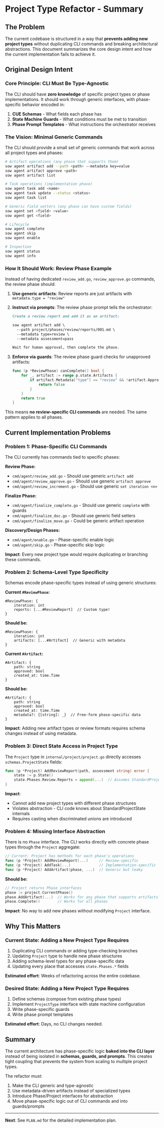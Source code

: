 # Project Type Refactor - Summary

## The Problem

The current codebase is structured in a way that **prevents adding new project types** without duplicating CLI commands and breaking architectural abstractions. This document summarizes the core design intent and how the current implementation fails to achieve it.

## Original Design Intent

### Core Principle: CLI Must Be Type-Agnostic

The CLI should have **zero knowledge** of specific project types or phase implementations. It should work through generic interfaces, with phase-specific behavior encoded in:

1. **CUE Schemas** - What fields each phase has
2. **State Machine Guards** - What conditions must be met to transition
3. **Phase Prompt Templates** - What instructions the orchestrator receives

### The Vision: Minimal Generic Commands

The CLI should provide a small set of generic commands that work across all project types and phases:

```bash
# Artifact operations (any phase that supports them)
sow agent artifact add --path <path> --metadata key=value
sow agent artifact approve <path>
sow agent artifact list

# Task operations (implementation phase)
sow agent task add <name>
sow agent task update --status <status>
sow agent task list

# Generic field setters (any phase can have custom fields)
sow agent set <field> <value>
sow agent get <field>

# Lifecycle
sow agent complete
sow agent skip
sow agent enable

# Inspection
sow agent status
sow agent info
```

### How It Should Work: Review Phase Example

Instead of having dedicated `review_add.go`, `review_approve.go` commands, the review phase should:

1. **Use generic artifacts**: Review reports are just artifacts with `metadata.type = "review"`
2. **Instruct via prompts**: The review phase prompt tells the orchestrator:
   ```markdown
   Create a review report and add it as an artifact:

   sow agent artifact add \
     --path project/phases/review/reports/001.md \
     --metadata type=review \
     --metadata assessment=pass

   Wait for human approval, then complete the phase.
   ```

3. **Enforce via guards**: The review phase guard checks for unapproved artifacts:
   ```go
   func (p *ReviewPhase) canComplete() bool {
       for _, artifact := range p.state.Artifacts {
           if artifact.Metadata["type"] == "review" && !artifact.Approved {
               return false
           }
       }
       return true
   }
   ```

This means **no review-specific CLI commands** are needed. The same pattern applies to all phases.

## Current Implementation Problems

### Problem 1: Phase-Specific CLI Commands

The CLI currently has commands tied to specific phases:

**Review Phase:**
- `cmd/agent/review_add.go` - Should use generic `artifact add`
- `cmd/agent/review_approve.go` - Should use generic `artifact approve`
- `cmd/agent/review_increment.go` - Should use generic `set iteration <n>`

**Finalize Phase:**
- `cmd/agent/finalize_complete.go` - Should use generic `complete` with guards
- `cmd/agent/finalize_doc.go` - Should use generic field setters
- `cmd/agent/finalize_move.go` - Could be generic artifact operation

**Discovery/Design Phases:**
- `cmd/agent/enable.go` - Phase-specific enable logic
- `cmd/agent/skip.go` - Phase-specific skip logic

**Impact**: Every new project type would require duplicating or branching these commands.

### Problem 2: Schema-Level Type Specificity

Schemas encode phase-specific types instead of using generic structures:

**Current `#ReviewPhase`:**
```cue
#ReviewPhase: {
    iteration: int
    reports: [...#ReviewReport]  // Custom type!
}
```

**Should be:**
```cue
#ReviewPhase: {
    iteration: int
    artifacts: [...#Artifact]  // Generic with metadata
}
```

**Current `#Artifact`:**
```cue
#Artifact: {
    path: string
    approved: bool
    created_at: time.Time
}
```

**Should be:**
```cue
#Artifact: {
    path: string
    approved: bool
    created_at: time.Time
    metadata?: {[string]: _}  // Free-form phase-specific data
}
```

**Impact**: Adding new artifact types or review formats requires schema changes instead of using metadata.

### Problem 3: Direct State Access in Project Type

The `Project` type in `internal/project/project.go` directly accesses `schemas.ProjectState` fields:

```go
func (p *Project) AddReviewReport(path, assessment string) error {
    state := p.State()
    state.Phases.Review.Reports = append(...)  // Assumes StandardProjectState structure
}
```

**Impact**:
- Cannot add new project types with different phase structures
- Violates abstraction - CLI code knows about StandardProjectState internals
- Requires casting when discriminated unions are introduced

### Problem 4: Missing Interface Abstraction

There is no `Phase` interface. The CLI works directly with concrete phase types through the `Project` aggregate:

```go
// Current: Project has methods for each phase's operations
func (p *Project) AddReviewReport(...)     // Review-specific
func (p *Project) AddTask(...)             // Implementation-specific
func (p *Project) AddArtifact(phase, ...)  // Generic but leaky
```

**Should be:**
```go
// Project returns Phase interfaces
phase := project.CurrentPhase()
phase.AddArtifact(...)  // Works for any phase that supports artifacts
phase.Complete()        // Works for all phases
```

**Impact**: No way to add new phases without modifying `Project` interface.

## Why This Matters

### Current State: Adding a New Project Type Requires

1. Duplicating CLI commands or adding type-checking branches
2. Updating `Project` type to handle new phase structures
3. Adding schema-level types for any phase-specific data
4. Updating every place that accesses `state.Phases.*` fields

**Estimated effort**: Weeks of refactoring across the entire codebase.

### Desired State: Adding a New Project Type Requires

1. Define schemas (compose from existing phase types)
2. Implement `ProjectType` interface with state machine configuration
3. Write phase-specific guards
4. Write phase prompt templates

**Estimated effort**: Days, no CLI changes needed.

## Summary

The current architecture has phase-specific logic **baked into the CLI layer** instead of being isolated in **schemas, guards, and prompts**. This creates tight coupling that prevents the system from scaling to multiple project types.

The refactor must:
1. Make the CLI generic and type-agnostic
2. Use metadata-driven artifacts instead of specialized types
3. Introduce Phase/Project interfaces for abstraction
4. Move phase-specific logic out of CLI commands and into guards/prompts

---

**Next**: See `PLAN.md` for the detailed implementation plan.
